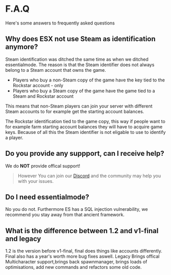 # F.A.Q

Here's some answers to frequently asked questions

## Why does ESX not use Steam as identification anymore?

Steam identification was ditched the same time as when we ditched essentialmode. The reason is that the Steam identifier does not always belong to a Steam account that owns the game.

- Players who buy a non-Steam copy of the game have the key tied to the Rockstar account - only
- Players who buy a Steam copy of the game have the game tied to a Steam and Rockstar account

This means that non-Steam players can join your server with different Steam accounts to for example get the starting account balances.

The Rockstar identification tied to the game copy, this way if people want to for example farm starting account balances they will have to acquire game keys. Because of all this the Steam identifier is not eligable to use to identify a player.

## Do you provide any suppport, can I receive help?

We do **NOT** provide offical support!

> However You can join our [Discord](https://discord.gg/ztzKWAF) and the community may help you with your issues.

## Do I need essentialmode?

No you do not. Furthermore ES has a SQL injection vulnerability, we recommend you stay away from that ancient framework.

## What is the difference between 1.2 and v1-final and legacy

1.2 is the version before v1-final, final does things like accounts differently. Final also has a year's worth more bug fixes aswell.
Legacy Brings offical Multicharacter support,brings back spawnmanager, brings loads of optimisations, add new commands and refactors some old code.
